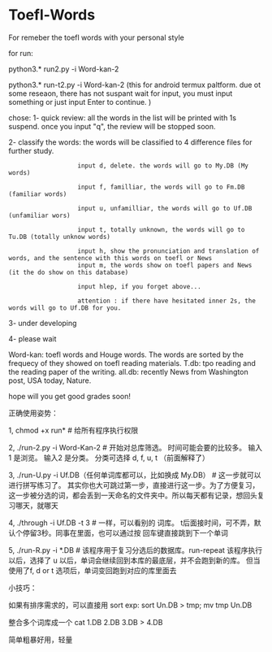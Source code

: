 # Toefl-Words
For remeber the toefl words with your personal style

for run:

python3.* run2.py -i Word-kan-2

python3.* run-t2.py -i Word-kan-2 (this for android termux paltform. due ot some reseaon, there has not suspant wait for input, you must input something or just input Enter to continue. )

chose:
1- quick review: all the words in the list will be printed with 1s suspend. once you input "q", the review will be stopped soon.

2- classify the words: the words will be classified to 4 difference files for further study.

                       input d, delete. the words will go to My.DB (My words)
                       
                       input f, familliar, the words will go to Fm.DB (familiar words)
                       
                       input u, unfamilliar, the words will go to Uf.DB (unfamiliar wors)
                       
                       input t, totally unknown, the words will go to Tu.DB (totally unknow words)
                       
                       input h, show the pronunciation and translation of words, and the sentence with this words on toefl or News
                       input m, the words show on toefl papers and News (it the do show on this database)
                       
                       input hlep, if you forget above...
                       
                       attention : if there have hesitated inner 2s, the words will go to Uf.DB for you.

3- under developing

4- please wait


Word-kan: toefl words and Houge words. The words are sorted by the frequecy of they showed on toefl reading materials.
T.db: tpo reading and the reading paper of the writing.
all.db: recently News from Washington post, USA today, Nature.

hope will you get good grades soon!



正确使用姿势：

1, chmod +x run*  # 给所有程序执行权限

2, ./run-2.py -i Word-Kan-2  # 开始对总库筛选。 时间可能会要的比较多。 输入1 是浏览。 输入2 是分类。 分类可选择 d, f, u, t （前面解释了）

3, ./run-U.py -i Uf.DB（任何单词库都可以，比如换成 My.DB） # 这一步就可以进行拼写练习了。 其实你也大可跳过第一步，直接进行这一步。为了方便复习，这一步被分选的词，都会丢到一天命名的文件夹中。所以每天都有记录，想回头复习哪天，就哪天

4, ./through  -i Uf.DB  -t 3 # 一样，可以看别的 词库。 t后面接时间，可不弄，默认个停留3秒。同事在里面，也可以通过按 回车键直接跳到下一个单词

5, ./run-R.py -i *.DB # 该程序用于复习分选后的数据库。run-repeat 该程序执行以后，选择了 u 以后，单词会继续回到本库的最底层，并不会跑到新的库。
但当使用了f, d or t 选项后，单词变回跑到对应的库里面去

小技巧：

如果有排序需求的，可以直接用 sort exp: sort Un.DB > tmp; mv tmp Un.DB

整合多个词库成一个  cat 1.DB 2.DB 3.DB > 4.DB

简单粗暴好用，轻量
